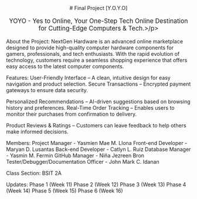 <div align="center">
# Final Project
[Y.O.Y.O]
<p style="font-size: 1.2em;">YOYO - Yes to Online, Your One-Step Tech 
Online Destination for Cutting-Edge Computers & Tech.>/p>
</div>

About the Project:
NextGen Hardware is an advanced online marketplace designed to provide high-quality computer hardware components for gamers, professionals, and tech enthusiasts. With the rapid evolution of technology, customers require a seamless shopping experience that offers easy access to the latest computer components.

Features: 
User-Friendly Interface – A clean, intuitive design for easy navigation and product selection.
Secure Transactions – Encrypted payment gateways to ensure data security.

Personalized Recommendations – AI-driven suggestions based on browsing history and preferences.
Real-Time Order Tracking – Enables users to monitor their purchases from confirmation to delivery.

Product Reviews & Ratings – Customers can leave feedback to help others make informed decisions.

Members:
Project Manager - Yasmien Mae M. Llona
Front-end Developer - Maryan D. Lusantas
Back-end Developer - Catlyn L. Ruiz
Database Manager - Yasmin M. Fermin
GitHub Manager - Niña Jezreen Bron
Tester/Debugger/Documentation Officer - John Mark C. Idanan

Class Section:
BSIT 2A

Updates:
Phase 1  (Week 11)
Phase 2 (Week 12)
Phase 3 (Week 13)
Phase 4 (Week 14)
Phase 5 (Week 15)
Phase 6 (Week 16)
